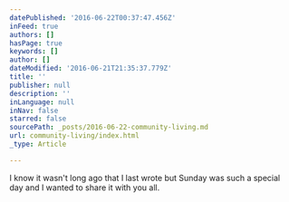 ```yaml
---
datePublished: '2016-06-22T00:37:47.456Z'
inFeed: true
authors: []
hasPage: true
keywords: []
author: []
dateModified: '2016-06-21T21:35:37.779Z'
title: ''
publisher: null
description: ''
inLanguage: null
inNav: false
starred: false
sourcePath: _posts/2016-06-22-community-living.md
url: community-living/index.html
_type: Article

---
```

I know it wasn't long ago that I last wrote but Sunday was such a special day and I wanted to share it with you all.